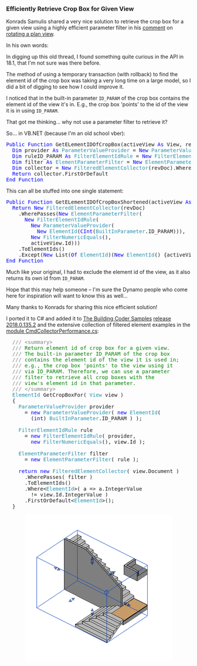 <head>
<meta http-equiv="Content-Type" content="text/html; charset=utf-8">
<link rel="stylesheet" type="text/css" href="bc.css">
<!--
<script src="run_prettify.js" type="text/javascript"></script>
<script src="https://google-code-prettify.googlecode.com/svn/loader/run_prettify.js" type="text/javascript"></script>
-->
<script src="https://cdn.rawgit.com/google/code-prettify/master/loader/run_prettify.js" type="text/javascript"></script>
</head>

<!---

- get crop box for a given view
  http://thebuildingcoder.typepad.com/blog/2013/09/rotating-a-plan-view.html#comment-3734421721

Efficiently retrieve crop box for given view using #RevitAPI parameter filter @AutodeskRevit #bim #dynamobim @AutodeskForge #ForgeDevCon http://bit.ly/getcropboxforview

Konrads Samulis shared a very nice solution to retrieve the crop box for a given view using a highly efficient parameter filter in
his comment on rotating a plan view.
In digging up this old thread, I found something quite curious in the API in 18.1, that I'm not sure was there before.
The method of using a temporary transaction (with rollback) to find the element id of the crop box was taking a very long time on a large model, so I did a bit of digging to see how I could improve it.
I noticed that in the built-in parameter <code>ID_PARAM</code> of the crop box contains the element id of the view it's in.
E.g., the crop box 'points' to the id of the view it is in using <code>ID_PARAM</code>...

--->

### Efficiently Retrieve Crop Box for Given View

Konrads Samulis shared a very nice solution to retrieve the crop box for a given view using a highly efficient parameter filter in
his [comment](http://thebuildingcoder.typepad.com/blog/2013/09/rotating-a-plan-view.html#comment-3734421721)
on [rotating a plan view](http://thebuildingcoder.typepad.com/blog/2013/09/rotating-a-plan-view.html).

In his own words:

In digging up this old thread, I found something quite curious in the API in 18.1, that I'm not sure was there before.

The method of using a temporary transaction (with rollback) to find the element id of the crop box was taking a very long time on a large model, so I did a bit of digging to see how I could improve it.

I noticed that in the built-in parameter `ID_PARAM` of the crop box contains the element id of the view it's in.
E.g., the crop box 'points' to the id of the view it is in using `ID_PARAM`.

That got me thinking... why not use a parameter filter to retrieve it?

So... in VB.NET (because I'm an old school vber):

<pre class="code">
<span style="color:blue;">Public</span>&nbsp;<span style="color:blue;">Function</span>&nbsp;GetELementIDOfCropBox(activeView&nbsp;<span style="color:blue;">As</span>&nbsp;View,&nbsp;revDoc&nbsp;<span style="color:blue;">As</span>&nbsp;<span style="color:#2b91af;">Document</span>)&nbsp;<span style="color:blue;">As</span>&nbsp;<span style="color:#2b91af;">ElementId</span>
&nbsp;&nbsp;<span style="color:blue;">Dim</span>&nbsp;provider&nbsp;<span style="color:blue;">As</span>&nbsp;<span style="color:#2b91af;">ParameterValueProvider</span>&nbsp;=&nbsp;<span style="color:blue;">New</span>&nbsp;<span style="color:#2b91af;">ParameterValueProvider</span>(<span style="color:blue;">New</span>&nbsp;<span style="color:#2b91af;">ElementId</span>(<span style="color:blue;">CInt</span>(<span style="color:#2b91af;">BuiltInParameter</span>.ID_PARAM)))
&nbsp;&nbsp;<span style="color:blue;">Dim</span>&nbsp;ruleID_PARAM&nbsp;<span style="color:blue;">As</span>&nbsp;<span style="color:#2b91af;">FilterElementIdRule</span>&nbsp;=&nbsp;<span style="color:blue;">New</span>&nbsp;<span style="color:#2b91af;">FilterElementIdRule</span>(provider,&nbsp;<span style="color:blue;">New</span>&nbsp;<span style="color:#2b91af;">FilterNumericEquals</span>(),&nbsp;activeView.Id)
&nbsp;&nbsp;<span style="color:blue;">Dim</span>&nbsp;filter&nbsp;<span style="color:blue;">As</span>&nbsp;<span style="color:#2b91af;">ElementParameterFilter</span>&nbsp;=&nbsp;<span style="color:blue;">New</span>&nbsp;<span style="color:#2b91af;">ElementParameterFilter</span>(ruleID_PARAM)
&nbsp;&nbsp;<span style="color:blue;">Dim</span>&nbsp;collector&nbsp;=&nbsp;<span style="color:blue;">New</span>&nbsp;<span style="color:#2b91af;">FilteredElementCollector</span>(revDoc).WherePasses(filter).ToElementIds().Except(<span style="color:blue;">New</span>&nbsp;List(<span style="color:blue;">Of</span>&nbsp;<span style="color:#2b91af;">ElementId</span>)(<span style="color:blue;">New</span>&nbsp;<span style="color:#2b91af;">ElementId</span>()&nbsp;{activeView.Id}))
&nbsp;&nbsp;<span style="color:blue;">Return</span>&nbsp;collector.FirstOrDefault
<span style="color:blue;">End</span>&nbsp;<span style="color:blue;">Function</span>
</pre>

This can all be stuffed into one single statement:

<pre class="code">
<span style="color:blue;">Public</span>&nbsp;<span style="color:blue;">Function</span>&nbsp;GetELementIDOfCropBoxShortened(activeView&nbsp;<span style="color:blue;">As</span>&nbsp;View,&nbsp;revDoc&nbsp;<span style="color:blue;">As</span>&nbsp;<span style="color:#2b91af;">Document</span>)&nbsp;<span style="color:blue;">As</span>&nbsp;<span style="color:#2b91af;">ElementId</span>
&nbsp;&nbsp;<span style="color:blue;">Return</span>&nbsp;<span style="color:blue;">New</span>&nbsp;<span style="color:#2b91af;">FilteredElementCollector</span>(revDoc)
&nbsp;&nbsp;&nbsp;&nbsp;.WherePasses(<span style="color:blue;">New</span>&nbsp;<span style="color:#2b91af;">ElementParameterFilter</span>(
&nbsp;&nbsp;&nbsp;&nbsp;&nbsp;&nbsp;<span style="color:blue;">New</span>&nbsp;<span style="color:#2b91af;">FilterElementIdRule</span>(
&nbsp;&nbsp;&nbsp;&nbsp;&nbsp;&nbsp;&nbsp;&nbsp;<span style="color:blue;">New</span>&nbsp;<span style="color:#2b91af;">ParameterValueProvider</span>(
&nbsp;&nbsp;&nbsp;&nbsp;&nbsp;&nbsp;&nbsp;&nbsp;&nbsp;&nbsp;<span style="color:blue;">New</span>&nbsp;<span style="color:#2b91af;">ElementId</span>(<span style="color:blue;">CInt</span>(<span style="color:#2b91af;">BuiltInParameter</span>.ID_PARAM))),
&nbsp;&nbsp;&nbsp;&nbsp;&nbsp;&nbsp;&nbsp;&nbsp;<span style="color:blue;">New</span>&nbsp;<span style="color:#2b91af;">FilterNumericEquals</span>(),
&nbsp;&nbsp;&nbsp;&nbsp;&nbsp;&nbsp;&nbsp;&nbsp;activeView.Id)))
&nbsp;&nbsp;&nbsp;&nbsp;.ToElementIds()
&nbsp;&nbsp;&nbsp;&nbsp;.Except(<span style="color:blue;">New</span>&nbsp;List(<span style="color:blue;">Of</span>&nbsp;<span style="color:#2b91af;">ElementId</span>)(<span style="color:blue;">New</span>&nbsp;<span style="color:#2b91af;">ElementId</span>()&nbsp;{activeView.Id})).FirstOrDefault
<span style="color:blue;">End</span>&nbsp;<span style="color:blue;">Function</span>
</pre>

Much like your original, I had to exclude the element id of the view, as it also returns its own id from `ID_PARAM`.

Hope that this may help someone &ndash; I'm sure the Dynamo people who come here for inspiration will want to know this as well...

Many thanks to Konrads for sharing this nice efficient solution!

I ported it to C# and added it 
to [The Building Coder Samples](https://github.com/jeremytammik/the_building_coder_samples) 
[release 2018.0.135.2](https://github.com/jeremytammik/the_building_coder_samples/releases/tag/2018.0.135.2) and
the extensive collection of filtered element examples in 
the [module CmdCollectorPerformance.cs](https://github.com/jeremytammik/the_building_coder_samples/blob/master/BuildingCoder/BuildingCoder/CmdCollectorPerformance.cs):

<pre class="code">
  <span style="color:gray;">///</span><span style="color:green;">&nbsp;</span><span style="color:gray;">&lt;</span><span style="color:gray;">summary</span><span style="color:gray;">&gt;</span>
  <span style="color:gray;">///</span><span style="color:green;">&nbsp;Return&nbsp;element&nbsp;id&nbsp;of&nbsp;crop&nbsp;box&nbsp;for&nbsp;a&nbsp;given&nbsp;view.</span>
  <span style="color:gray;">///</span><span style="color:green;">&nbsp;The&nbsp;built-in&nbsp;parameter&nbsp;ID_PARAM&nbsp;of&nbsp;the&nbsp;crop&nbsp;box&nbsp;</span>
  <span style="color:gray;">///</span><span style="color:green;">&nbsp;contains&nbsp;the&nbsp;element&nbsp;id&nbsp;of&nbsp;the&nbsp;view&nbsp;it&nbsp;is&nbsp;used&nbsp;in;</span>
  <span style="color:gray;">///</span><span style="color:green;">&nbsp;e.g.,&nbsp;the&nbsp;crop&nbsp;box&nbsp;&#39;points&#39;&nbsp;to&nbsp;the&nbsp;view&nbsp;using&nbsp;it&nbsp;</span>
  <span style="color:gray;">///</span><span style="color:green;">&nbsp;via&nbsp;ID_PARAM.&nbsp;Therefore,&nbsp;we&nbsp;can&nbsp;use&nbsp;a&nbsp;parameter&nbsp;</span>
  <span style="color:gray;">///</span><span style="color:green;">&nbsp;filter&nbsp;to&nbsp;retrieve&nbsp;all&nbsp;crop&nbsp;boxes&nbsp;with&nbsp;the&nbsp;</span>
  <span style="color:gray;">///</span><span style="color:green;">&nbsp;view&#39;s&nbsp;element&nbsp;id&nbsp;in&nbsp;that&nbsp;parameter.</span>
  <span style="color:gray;">///</span><span style="color:green;">&nbsp;</span><span style="color:gray;">&lt;/</span><span style="color:gray;">summary</span><span style="color:gray;">&gt;</span>
  <span style="color:#2b91af;">ElementId</span>&nbsp;GetCropBoxFor(&nbsp;<span style="color:#2b91af;">View</span>&nbsp;view&nbsp;)
  {
  &nbsp;&nbsp;<span style="color:#2b91af;">ParameterValueProvider</span>&nbsp;provider
  &nbsp;&nbsp;&nbsp;&nbsp;=&nbsp;<span style="color:blue;">new</span>&nbsp;<span style="color:#2b91af;">ParameterValueProvider</span>(&nbsp;<span style="color:blue;">new</span>&nbsp;<span style="color:#2b91af;">ElementId</span>(&nbsp;
  &nbsp;&nbsp;&nbsp;&nbsp;&nbsp;&nbsp;(<span style="color:blue;">int</span>)&nbsp;<span style="color:#2b91af;">BuiltInParameter</span>.ID_PARAM&nbsp;)&nbsp;);
   
  &nbsp;&nbsp;<span style="color:#2b91af;">FilterElementIdRule</span>&nbsp;rule&nbsp;
  &nbsp;&nbsp;&nbsp;&nbsp;=&nbsp;<span style="color:blue;">new</span>&nbsp;<span style="color:#2b91af;">FilterElementIdRule</span>(&nbsp;provider,&nbsp;
  &nbsp;&nbsp;&nbsp;&nbsp;&nbsp;&nbsp;<span style="color:blue;">new</span>&nbsp;<span style="color:#2b91af;">FilterNumericEquals</span>(),&nbsp;view.Id&nbsp;);
   
  &nbsp;&nbsp;<span style="color:#2b91af;">ElementParameterFilter</span>&nbsp;filter
  &nbsp;&nbsp;&nbsp;&nbsp;=&nbsp;<span style="color:blue;">new</span>&nbsp;<span style="color:#2b91af;">ElementParameterFilter</span>(&nbsp;rule&nbsp;);
   
  &nbsp;&nbsp;<span style="color:blue;">return</span>&nbsp;<span style="color:blue;">new</span>&nbsp;<span style="color:#2b91af;">FilteredElementCollector</span>(&nbsp;view.Document&nbsp;)
  &nbsp;&nbsp;&nbsp;&nbsp;.WherePasses(&nbsp;filter&nbsp;)
  &nbsp;&nbsp;&nbsp;&nbsp;.ToElementIds()
  &nbsp;&nbsp;&nbsp;&nbsp;.Where&lt;<span style="color:#2b91af;">ElementId</span>&gt;(&nbsp;a&nbsp;=&gt;&nbsp;a.IntegerValue&nbsp;
  &nbsp;&nbsp;&nbsp;&nbsp;&nbsp;&nbsp;!=&nbsp;view.Id.IntegerValue&nbsp;)
  &nbsp;&nbsp;&nbsp;&nbsp;.FirstOrDefault&lt;<span style="color:#2b91af;">ElementId</span>&gt;();
  }
</pre>

<center>
<img src="img/3d_view_section_box.png" alt="3D view section box" width="400"/>
</center>
